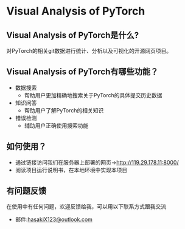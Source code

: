# Visual Analysis of PyTorch
## Visual Analysis of PyTorch是什么?
对PyTorch的相关git数据进行统计、分析以及可视化的开源网页项目。

## Visual Analysis of PyTorch有哪些功能？

* 数据搜索
    *  帮助用户更加精确地搜索关于PyTorch的具体提交历史数据
* 知识问答
    *  帮助用户了解PyTorch的相关知识
* 错误检测
    *  辅助用户正确使用搜索功能

## 如何使用？
* 通过链接访问我们在服务器上部署的网页-><http://119.29.178.11:8000/>
* 阅读项目运行说明书，在本地环境中实现本项目

## 有问题反馈
在使用中有任何问题，欢迎反馈给我，可以用以下联系方式跟我交流

* 邮件:hasakiX123@outlook.com
